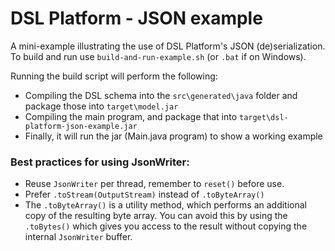 # DSL Platform - JSON example

A mini-example illustrating the use of DSL Platform's JSON (de)serialization.  
To build and run use `build-and-run-example.sh` (or `.bat` if on Windows).

Running the build script will perform the following:

* Compiling the DSL schema into the `src\generated\java` folder and package those into `target\model.jar`
* Compiling the main program, and package that into `target\dsl-platform-json-example.jar`
* Finally, it will run the jar (Main.java program) to show a working example

### Best practices for using JsonWriter:
	
* Reuse `JsonWriter` per thread, remember to `reset()` before use.
* Prefer `.toStream(OutputStream)` instead of `.toByteArray()`
* The `.toByteArray()` is a utility method, which performs an additional copy of the resulting byte array. You can avoid this by using the `.toBytes()` which gives you access to the result without copying the internal `JsonWriter` buffer.
